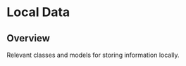 # Local Data

## Overview

<!-- Explanation of this module's responsibilities. -->

Relevant classes and models for storing information locally. 